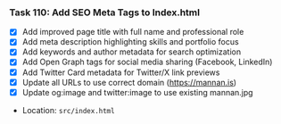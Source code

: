 ### Task 110: Add SEO Meta Tags to Index.html
- [x] Add improved page title with full name and professional role
- [x] Add meta description highlighting skills and portfolio focus
- [x] Add keywords and author metadata for search optimization
- [x] Add Open Graph tags for social media sharing (Facebook, LinkedIn)
- [x] Add Twitter Card metadata for Twitter/X link previews
- [x] Update all URLs to use correct domain (https://mannan.is)
- [x] Update og:image and twitter:image to use existing mannan.jpg
- Location: `src/index.html`
